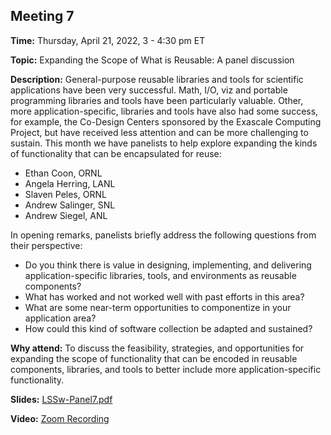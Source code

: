 ## Meeting 7

**Time:** Thursday, April 21, 2022, 3 - 4:30 pm ET

**Topic:** Expanding the Scope of What is Reusable: A panel discussion

**Description:** General-purpose reusable libraries and tools for scientific applications have been very successful.  Math, I/O, viz and portable programming libraries and tools have been particularly valuable.  Other, more application-specific, libraries and tools have also had some success, for example, the Co-Design Centers sponsored by the Exascale Computing Project, but have received less attention and can be more challenging to sustain.  This month we have panelists to help explore expanding the kinds of functionality that can be encapsulated for reuse:

- Ethan Coon, ORNL
- Angela Herring, LANL
- Slaven Peles, ORNL
- Andrew Salinger, SNL
- Andrew Siegel, ANL

In opening remarks, panelists briefly address the following questions from their perspective:
- Do you think there is value in designing, implementing, and delivering application-specific libraries, tools, and environments as reusable components?
- What has worked and not worked well with past efforts in this area?
- What are some near-term opportunities to componentize in your application area?
- How could this kind of software collection be adapted and sustained?

**Why attend:** To discuss the feasibility, strategies, and opportunities for expanding the scope of functionality that can be encoded in reusable components, libraries, and tools to better include more application-specific functionality.

**Slides:** [LSSw-Panel7.pdf](../files/LSSwMeeting7Panel.pdf)

**Video:** [Zoom Recording](https://exascaleproject.zoomgov.com/rec/share/VYImNihnVX2Iv3iFz-Ot6_SYVUkM-BlaynTGKlJ147ClOr-FJU_Y4S2w1yYLrrOw.uz-NDZbXMA3cbsBM)
